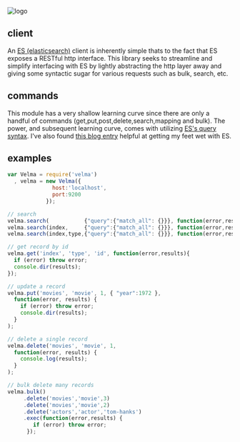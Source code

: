 ![logo](https://raw.github.com/jmonster/velma/master/logo.jpg)

## client
An [ES (elasticsearch)](http://www.elasticsearch.org) client is inherently simple thats to the fact that ES exposes a RESTful http interface. This library seeks to streamline and simplify interfacing with ES by lightly abstracting the http layer away and giving some syntactic sugar for various requests such as bulk, search, etc.

## commands
This module has a very shallow learning curve since there are only a handful of commands (get,put,post,delete,search,mapping and bulk). The power, and subsequent learning curve, comes with utilizing [ES's query syntax](http://www.elasticsearch.org/guide/en/elasticsearch/reference/current/query-dsl.html). I've also found [this blog entry](http://joelabrahamsson.com/elasticsearch-101/) helpful at getting my feet wet with ES.

## examples

```javascript
var Velma = require('velma')
  , velma = new Velma({
              host:'localhost',
              port:9200
            });

// search
velma.search(           {"query":{"match_all": {}}}, function(error,results) { console.log(results); })
velma.search(index,     {"query":{"match_all": {}}}, function(error,results) { console.log(results); })
velma.search(index,type,{"query":{"match_all": {}}}, function(error,results) { console.log(results); })

// get record by id
velma.get('index', 'type', 'id', function(error,results){
  if (error) throw error;
  console.dir(results);
});

// update a record
velma.put('movies', 'movie', 1, { "year":1972 },
  function(error, results) {
    if (error) throw error;
    console.dir(results);
  }
);

// delete a single record
velma.delete('movies', 'movie', 1,
  function(error, results) {
    console.log(results);
  }
);

// bulk delete many records
velma.bulk()
     .delete('movies','movie',3)
     .delete('movies','movie',2)
     .delete('actors','actor','tom-hanks')
     .exec(function(error,results) {
        if (error) throw error;
      });
```
